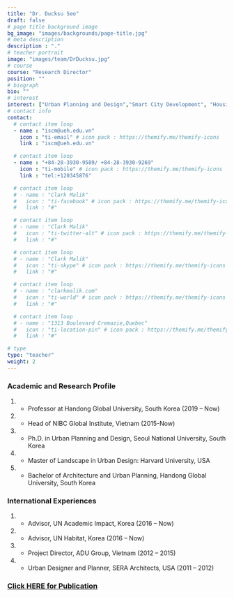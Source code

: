 ```yaml
---
title: "Dr. Ducksu Seo"
draft: false
# page title background image
bg_image: "images/backgrounds/page-title.jpg"
# meta description
description : "."
# teacher portrait
image: "images/team/DrDucksu.jpg"
# course
course: "Research Director"
position: ""
# biograph
bio: ""
# interest
interest: ["Urban Planning and Design","Smart City Development", "Housing Studies", "Social Network Analysis and Mobility ","International Development and Global Citizenship Education" ]
# contact info
contact:
  # contact item loop
  - name : "iscm@ueh.edu.vn"
    icon : "ti-email" # icon pack : https://themify.me/themify-icons
    link : "iscm@ueh.edu.vn"

  # contact item loop
  - name : "+84-28-3930-9589/ +84-28-3930-9269"
    icon : "ti-mobile" # icon pack : https://themify.me/themify-icons
    link : "tel:+120345876"

  # contact item loop
  # - name : "Clark Malik"
  #   icon : "ti-facebook" # icon pack : https://themify.me/themify-icons
  #   link : "#"

  # contact item loop
  # - name : "Clark Malik"
  #   icon : "ti-twitter-alt" # icon pack : https://themify.me/themify-icons
  #   link : "#"

  # contact item loop
  # - name : "Clark Malik"
  #   icon : "ti-skype" # icon pack : https://themify.me/themify-icons
  #   link : "#"

  # contact item loop
  # - name : "clarkmalik.com"
  #   icon : "ti-world" # icon pack : https://themify.me/themify-icons
  #   link : "#"

  # contact item loop
  # - name : "1313 Boulevard Cremazie,Quebec"
  #   icon : "ti-location-pin" # icon pack : https://themify.me/themify-icons
  #   link : "#"

# type
type: "teacher"
weight: 2
---
```


### Academic and Research Profile
1. * Professor at Handong Global University, South Korea (2019 – Now)
1. * Head of NIBC Global Institute, Vietnam (2015-Now)
1. * Ph.D. in Urban Planning and Design, Seoul National University, South Korea
1. * Master of Landscape in Urban Design: Harvard University, USA
1. * Bachelor of Architecture and Urban Planning, Handong Global University, South Korea 


### International Experiences
1. * Advisor, UN Academic Impact, Korea (2016 – Now)
1. * Advisor, UN Habitat, Korea (2016 – Now)
1. * Project Director, ADU Group, Vietnam (2012 – 2015)
1. * Urban Designer and Planner, SERA Architects, USA (2011 – 2012)

### [Click HERE for Publication](https://scholar.google.co.kr/citations?user=7mawbTAAAAAJ&hl=en)‬ 

